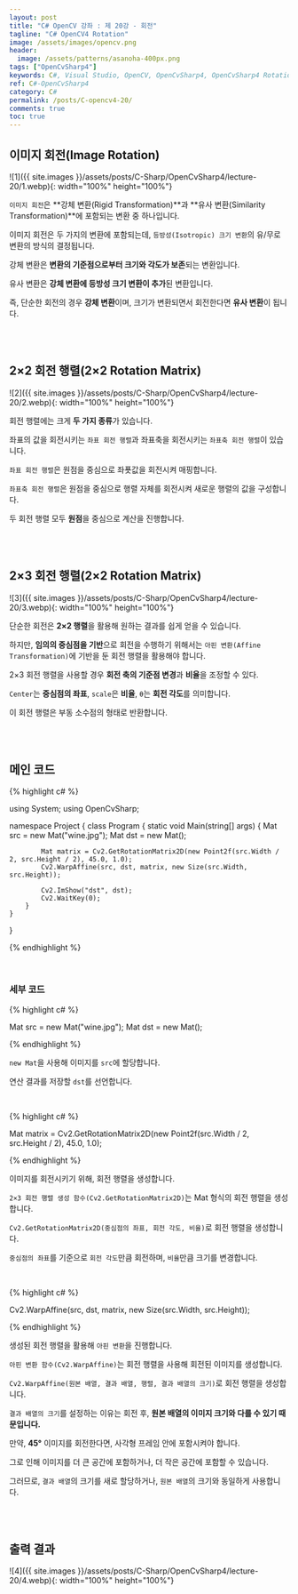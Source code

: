 ```yaml
---
layout: post
title: "C# OpenCV 강좌 : 제 20강 - 회전"
tagline: "C# OpenCV4 Rotation"
image: /assets/images/opencv.png
header:
  image: /assets/patterns/asanoha-400px.png
tags: ["OpenCvSharp4"]
keywords: C#, Visual Studio, OpenCV, OpenCvSharp4, OpenCvSharp4 Rotation, OpenCvSharp4 GetRotationMatrix2D, OpenCvSharp4 WarpAffine
ref: C#-OpenCvSharp4
category: C#
permalink: /posts/C-opencv4-20/
comments: true
toc: true
---
```


## 이미지 회전(Image Rotation)

![1]({{ site.images }}/assets/posts/C-Sharp/OpenCvSharp4/lecture-20/1.webp){: width="100%" height="100%"}

`이미지 회전`은 **강체 변환(Rigid Transformation)**과 **유사 변환(Similarity Transformation)**에 포함되는 변환 중 하나입니다.

이미지 회전은 두 가지의 변환에 포함되는데, `등방성(Isotropic) 크기 변환`의 유/무로 변환의 방식의 결정됩니다.  

강체 변환은 **변환의 기준점으로부터 크기와 각도가 보존**되는 변환입니다.

유사 변환은 **강체 변환에 등방성 크기 변환이 추가**된 변환입니다. 

즉, 단순한 회전의 경우 **강체 변환**이며, 크기가 변환되면서 회전한다면 **유사 변환**이 됩니다.

<br>
<br>

## 2×2 회전 행렬(2×2 Rotation Matrix)

![2]({{ site.images }}/assets/posts/C-Sharp/OpenCvSharp4/lecture-20/2.webp){: width="100%" height="100%"}

회전 행렬에는 크게 **두 가지 종류**가 있습니다.

좌표의 값을 회전시키는 `좌표 회전 행렬`과 좌표축을 회전시키는 `좌표축 회전 행렬`이 있습니다. 

`좌표 회전 행렬`은 원점을 중심으로 좌푯값을 회전시켜 매핑합니다.

`좌표축 회전 행렬`은 원점을 중심으로 행렬 자체를 회전시켜 새로운 행렬의 값을 구성합니다.

두 회전 행렬 모두 **원점**을 중심으로 계산을 진행합니다.

<br>
<br>

## 2×3 회전 행렬(2×2 Rotation Matrix)

![3]({{ site.images }}/assets/posts/C-Sharp/OpenCvSharp4/lecture-20/3.webp){: width="100%" height="100%"}

단순한 회전은 **2×2 행렬**을 활용해 원하는 결과를 쉽게 얻을 수 있습니다.

하지만, **임의의 중심점을 기반**으로 회전을 수행하기 위해서는 `아핀 변환(Affine Transformation)`에 기반을 둔 회전 행렬을 활용해야 합니다.

2×3 회전 행렬을 사용할 경우 **회전 축의 기준점 변경**과 **비율**을 조정할 수 있다.

`Center`는 **중심점의 좌표**, `scale`은 **비율**, `θ`는 **회전 각도**를 의미합니다.

이 회전 행렬은 부동 소수점의 형태로 반환합니다.

<br>
<br>

## 메인 코드

{% highlight c# %}

using System;
using OpenCvSharp;

namespace Project
{
    class Program
    {
        static void Main(string[] args)
        {
            Mat src = new Mat("wine.jpg");
            Mat dst = new Mat();

            Mat matrix = Cv2.GetRotationMatrix2D(new Point2f(src.Width / 2, src.Height / 2), 45.0, 1.0);
            Cv2.WarpAffine(src, dst, matrix, new Size(src.Width, src.Height));

            Cv2.ImShow("dst", dst);
            Cv2.WaitKey(0);
        }   
    }
}

{% endhighlight %}

<br>

### 세부 코드

{% highlight c# %}

Mat src = new Mat("wine.jpg");
Mat dst = new Mat();

{% endhighlight %}

`new Mat`을 사용해 이미지를 `src`에 할당합니다.

연산 결과를 저장할 `dst`를 선언합니다.

<br>

{% highlight c# %}

Mat matrix = Cv2.GetRotationMatrix2D(new Point2f(src.Width / 2, src.Height / 2), 45.0, 1.0);

{% endhighlight %}

이미지를 회전시키기 위해, 회전 행렬을 생성합니다.

`2×3 회전 행렬 생성 함수(Cv2.GetRotationMatrix2D)`는 Mat 형식의 회전 행렬을 생성합니다.

`Cv2.GetRotationMatrix2D(중심점의 좌표, 회전 각도, 비율)`로 회전 행렬을 생성합니다.

`중심점의 좌표`를 기준으로 `회전 각도`만큼 회전하며, `비율`만큼 크기를 변경합니다.

<br>

{% highlight c# %}

Cv2.WarpAffine(src, dst, matrix, new Size(src.Width, src.Height));

{% endhighlight %}

생성된 회전 행렬을 활용해 `아핀 변환`을 진행합니다.

`아핀 변환 함수(Cv2.WarpAffine)`는 회전 행렬을 사용해 회전된 이미지를 생성합니다.

`Cv2.WarpAffine(원본 배열, 결과 배열, 행렬, 결과 배열의 크기)`로 회전 행렬을 생성합니다.

`결과 배열의 크기`를 설정하는 이유는 회전 후, **원본 배열의 이미지 크기와 다를 수 있기 때문입니다.**

만약, **45°** 이미지를 회전한다면, 사각형 프레임 안에 포함시켜야 합니다.

그로 인해 이미지를 더 큰 공간에 포함하거나, 더 작은 공간에 포함할 수 있습니다.

그러므로, `결과 배열`의 크기를 새로 할당하거나, `원본 배열`의 크기와 동일하게 사용합니다.

<br>
<br>

## 출력 결과

![4]({{ site.images }}/assets/posts/C-Sharp/OpenCvSharp4/lecture-20/4.webp){: width="100%" height="100%"}
